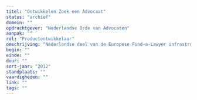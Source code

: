 ```yaml
---
titel: "Ontwikkelen Zoek een Advocaat"
status: "archief"
domein: ""
opdrachtgever: "Nederlandse Orde van Advocaten"
aanpak: ""
rol: "Productontwikkelaar"
omschrijving: "Nederlandse deel van de Europese Find-a-Lawyer infrastructuur: "
begin: ""
einde: ""
duur: ""
sort-jaar: "2012"
standplaats: ""
vaardigheden: ""
link: ""
tags: ""
---
```

